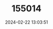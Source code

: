 ---
title: "155014"
category: "Alectis ciliaris"
draft: false
date: 2024-02-22 13:03:51
languages:
  English: ["Ciliated Thread-fish", "Cobblerfish", "Cordonnier", "Crevalle", "Cuban Jack", "Diamond Trevally", "Fiddler", "Hairfish", "Indian Threadfin Trevally", "Jack", "Jacks", "Pennantfish", "Pennant Fish", "Pennant Trevally", "Pompano", "Shoemaker", "Sunfish", "Threadfin", "Threadfin Jack", "Thread-fin Jackfish", "Threadfin Mirrorfish", "Thread-finned Trevally", "Threadfinned Trevally", "Threadfin Pompano", "Threadfin Trevally", "Threadfish", "Thread Pompano", "Trevally", "African Pompano"]
  French: ["Aile ronde", "Carangue", "Cordonnier", "Cordonnier fil", "Marguerite"]
  Spanish; Castilian: ["Caballa", "Caballito", "Chicuaca", "Cojinoba", "Corcoba de Plana", "Corcobado de Pluma", "Elechudo", "Flechudo", "Jurel de Pluma", "Paja blanco", "Palometa", "Pampanito", "Pampano", "Pampano Africano", "Pámpano Africano", "Pampano de Hebra", "Pámpano de Hebra", "Pampano de Pluma", "Pampano Flechudo", "Peje rey", "Pompano", "Sol", "Zapatero"]
  Arabic: ["Khait"]
---